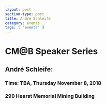 ```yaml
---
layout: post
section-type: post
title: André Schleife
category: events
tags: [ 'events' ]
---
```

# CM@B Speaker Series
## André Schleife: 
### Time: TBA, Thursday November 8, 2018
### 290 Hearst Memorial Mining Building



